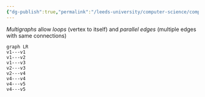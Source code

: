 ```yaml
---
{"dg-publish":true,"permalink":"/leeds-university/computer-science/compulsory-modules/discrete-mathematics/graph-theory/definitions/undirected-graph/","tags":["Definition"]}
---
```


*Multigraphs* allow *loops* (vertex to itself) and *parallel edges* (multiple edges with same connections)
```mermaid
graph LR
v1---v1
v1---v2
v1---v3
v2---v3
v2---v4
v4---v4
v4---v5
v4---v5
```
